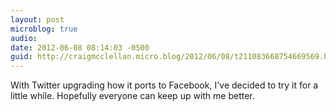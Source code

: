 ```yaml
---
layout: post
microblog: true
audio: 
date: 2012-06-08 08:14:03 -0500
guid: http://craigmcclellan.micro.blog/2012/06/08/t211083668754669569.html
---
```

With Twitter upgrading how it ports to Facebook, I've decided to try it for a little while. Hopefully everyone can keep up with me better.
